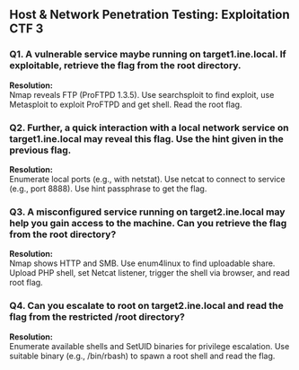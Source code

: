 ## Host & Network Penetration Testing: Exploitation CTF 3

### Q1. A vulnerable service maybe running on target1.ine.local. If exploitable, retrieve the flag from the root directory.
**Resolution:**  
Nmap reveals FTP (ProFTPD 1.3.5). Use searchsploit to find exploit, use Metasploit to exploit ProFTPD and get shell. Read the root flag.

### Q2. Further, a quick interaction with a local network service on target1.ine.local may reveal this flag. Use the hint given in the previous flag.
**Resolution:**  
Enumerate local ports (e.g., with netstat). Use netcat to connect to service (e.g., port 8888). Use hint passphrase to get the flag.

### Q3. A misconfigured service running on target2.ine.local may help you gain access to the machine. Can you retrieve the flag from the root directory?
**Resolution:**  
Nmap shows HTTP and SMB. Use enum4linux to find uploadable share. Upload PHP shell, set Netcat listener, trigger the shell via browser, and read root flag.

### Q4. Can you escalate to root on target2.ine.local and read the flag from the restricted /root directory?
**Resolution:**  
Enumerate available shells and SetUID binaries for privilege escalation. Use suitable binary (e.g., /bin/rbash) to spawn a root shell and read the flag.
